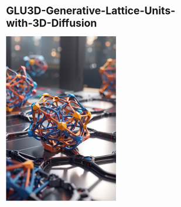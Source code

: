 # GLU3D-Generative-Lattice-Units-with-3D-Diffusion
<img src="./assets/DreamShaper_v7_A_neural_network_named_GLU3D_generates_3d_latti_0.jpg" alt="GLU3D" width="300"/>